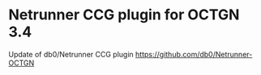 ﻿Netrunner CCG plugin for OCTGN 3.4
===================================

Update of db0/Netrunner CCG plugin https://github.com/db0/Netrunner-OCTGN



